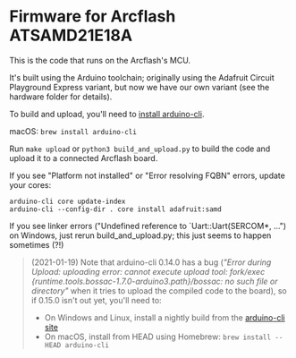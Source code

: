 # Firmware for Arcflash ATSAMD21E18A

This is the code that runs on the Arcflash's MCU.

It's built using the Arduino toolchain; originally using the Adafruit Circuit Playground Express variant, but now we have our own variant (see the hardware folder for details).

To build and upload, you'll need to [install arduino-cli](https://arduino.github.io/arduino-cli/installation/).

macOS: `brew install arduino-cli`

Run `make upload` or `python3 build_and_upload.py` to build the code and upload it to a connected Arcflash board.

If you see "Platform not installed" or "Error resolving FQBN" errors, update your cores:

~~~
arduino-cli core update-index
arduino-cli --config-dir . core install adafruit:samd
~~~

If you see linker errors ("Undefined reference to \`Uart::Uart(SERCOM\*, ...") on Windows, just rerun build_and_upload.py; this just seems to happen sometimes (?!)

> (2021-01-19) Note that arduino-cli 0.14.0 has a bug (*"Error during Upload: uploading error: cannot execute upload tool: fork/exec {runtime.tools.bossac-1.7.0-arduino3.path}/bossac: no such file or directory"* when it tries to upload the compiled code to the board), so if 0.15.0 isn't out yet, you'll need to:
>
> - On Windows and Linux, install a nightly build from the [arduino-cli site](https://arduino.github.io/arduino-cli/installation/)
> - On macOS, install from HEAD using Homebrew: `brew install --HEAD arduino-cli`

